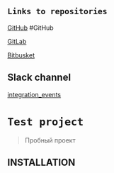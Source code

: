 ## `Links to repositories`

[GitHub](https://github.com/apovyshev/DevOps_github.git)
#GitHub

[GitLab](https://gitlab.com/apovyshev/devops_gitlab.git)

[Bitbusket](https://apovyshev@bitbucket.org/apovyshev/devops_bitbucket.git)


## Slack channel

[integration_events](https://sa-itacademy-by.slack.com/messages/CKQQW2VH6/)









`Test project`
=============================

> Пробный проект

INSTALLATION
------------
